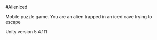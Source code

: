 #Alieniced

Mobile puzzle game. You are an alien trapped in an iced cave trying to escape

Unity version 5.4.1f1
